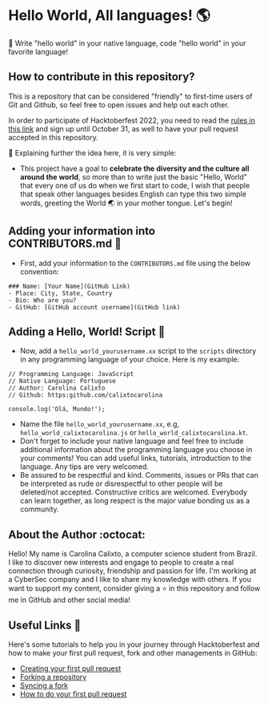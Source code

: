 # Hello World, All languages! :earth_americas:

:pushpin: Write "hello world" in your native language, code "hello world" in your favorite language! 

## How to contribute in this repository?

This is a repository that can be considered "friendly" to first-time users of Git and Github, so feel free to open issues and help out each other.

In order to participate of Hacktoberfest 2022, you need to read the [rules in this link](https://hacktoberfest.com/) and sign up until October 31, as well to have your pull request accepted in this repository.

:pushpin: Explaining further the idea here, it is very simple:

* This project have a goal to **celebrate the diversity and the culture all around the world**, so more than to write just the basic "Hello, World" that every one of us do when we first start to code, I wish that people that speak other languages besides English can type this two simple words, greeting the World :earth_asia: in your mother tongue. Let's begin!

## Adding your information into CONTRIBUTORS.md :memo:

* First, add your information to the <code>CONTRIBUTORS.md</code> file using the below convention:
```
### Name: [Your Name](GitHub Link)
- Place: City, State, Country
- Bio: Who are you?
- GitHub: [GitHub account username](GitHub link)
```
## Adding a Hello, World! Script :file_folder:

* Now, add a <code>hello_world_yourusername.xx</code> script to the <code>scripts</code> directory in any programming language of your choice. Here is my example:
```
// Programming Language: JavaScript
// Native Language: Portuguese
// Author: Carolina Calixto
// Github: https:github.com/calixtocarolina

console.log('Olá, Mundo!');
```
* Name the file <code>hello_world_yourusername.xx</code>, e.g, <code>hello_world_calixtocarolina.js</code> or <code>hello_world_calixtocarolina.kt</code>.
* Don't forget to include your native language and feel free to include additional information about the programming language you choose in your comments! You can add useful links, tutorials, introduction to the language. Any tips are very welcomed. 
* Be assured to be respectful and kind. Comments, issues or PRs that can be interpreted as rude or disrespectful to other people will be deleted/not accepted. Constructive critics are welcomed. Everybody can learn together, as long respect is the major value bonding us as a community.

## About the Author :octocat:

Hello! My name is Carolina Calixto, a computer science student from Brazil. I like to discover new interests and engage to people to create a real connection through curiosity, friendship and passion for life. I'm working at a CyberSec company and I like to share my knowledge with others. If you want to support my content, consider giving a :star: in this repository and follow me in GitHub and other social media! 

## Useful Links :thought_balloon:

Here's some tutorials to help you in your journey through Hacktoberfest and how to make your first pull request, fork and other managements in GitHub:

+ [Creating your first pull request](https://github.com/firstcontributions/first-contributions)
+ [Forking a repository](https://docs.github.com/pt/get-started/quickstart/fork-a-repo)
+ [Syncing a fork](https://docs.github.com/pt/pull-requests/collaborating-with-pull-requests/working-with-forks/syncing-a-fork)
+ [How to do your first pull request](https://www.youtube.com/watch?v=nkuYH40cjo4)


